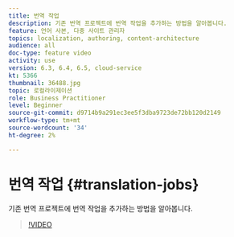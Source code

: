 ```yaml
---
title: 번역 작업
description: 기존 번역 프로젝트에 번역 작업을 추가하는 방법을 알아봅니다.
feature: 언어 사본, 다중 사이트 관리자
topics: localization, authoring, content-architecture
audience: all
doc-type: feature video
activity: use
version: 6.3, 6.4, 6.5, cloud-service
kt: 5366
thumbnail: 36488.jpg
topic: 로컬라이제이션
role: Business Practitioner
level: Beginner
source-git-commit: d9714b9a291ec3ee5f3dba9723de72bb120d2149
workflow-type: tm+mt
source-wordcount: '34'
ht-degree: 2%

---
```



# 번역 작업 {#translation-jobs}

기존 번역 프로젝트에 번역 작업을 추가하는 방법을 알아봅니다.

>[!VIDEO](https://video.tv.adobe.com/v/36488?quality=12&learn=on)
